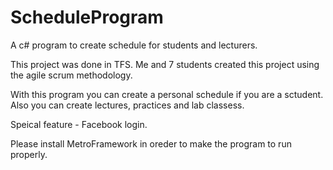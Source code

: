 # ScheduleProgram
A c# program to create schedule for students and lecturers. 

This project was done in TFS. 
Me and 7 students created this project using the agile scrum methodology.

With this program you can create a personal schedule if you are a sctudent. 
Also you can create lectures, practices and lab classess. 

Speical feature - Facebook login.

Please install MetroFramework in oreder to make the program to run properly.
